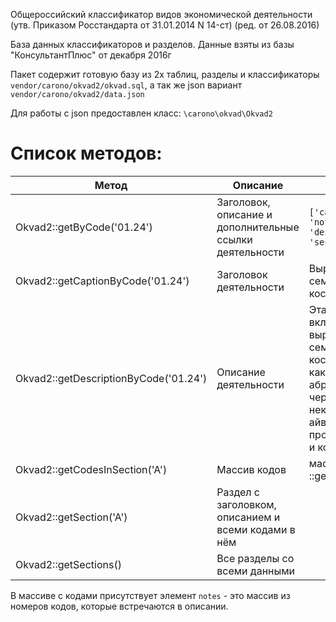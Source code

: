Общероссийский классификатор видов экономической деятельности  
(утв. Приказом Росстандарта от 31.01.2014 N 14-ст) (ред. от 26.08.2016)

База данных классификаторов и разделов. 
Данные взяты из базы "КонсультантПлюс" от декабря 2016г

Пакет содержит готовую базу из 2х таблиц, разделы и классификаторы `vendor/carono/okvad2/okvad.sql`, а так же json вариант `vendor/carono/okvad2/data.json`

Для работы с json предоставлен класс: `\carono\okvad\Okvad2`

Список методов:
==============

|Метод|Описание|Результат
|-----|--------|---------
|Okvad2::getByCode('01.24')|Заголовок, описание и дополнительные ссылки деятельности|`['caption''=>'...', 'notes'=>[], 'description'=>'...', 'section'=>'A']`
|Okvad2::getCaptionByCode('01.24') | Заголовок деятельности|Выращивание семечковых и косточковых культур
|Okvad2::getDescriptionByCode('01.24')| Описание деятельности|Эта группировка включает:\- выращивание таких семечковых и косточковых плодов, как: яблоки, абрикосы, вишня и черешня, персики и нектарины, груши и айва, сливы и терн, прочие семечковые и косточковые плоды  
|Okvad2::getCodesInSection('A')|Массив кодов|массив из ::getByCode
|Okvad2::getSection('A')|Раздел с заголовком, описанием и всеми кодами в нём|
|Okvad2::getSections()|Все разделы со всеми данными|

В массиве с кодами присутствует элемент `notes` - это массив из номеров кодов, которые встречаются в описании.
